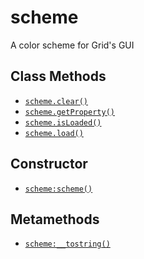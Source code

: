 scheme
======

A color scheme for Grid's GUI

Class Methods
-------------

* [`scheme.clear()`](api/scheme.clear)
* [`scheme.getProperty()`](api/scheme.getProperty)
* [`scheme.isLoaded()`](api/scheme.isLoaded)
* [`scheme.load()`](api/scheme.load)

Constructor
-----------

* [`scheme:scheme()`](api/scheme.scheme)

Metamethods
-----------

* [`scheme:__tostring()`](api/scheme.__tostring)
